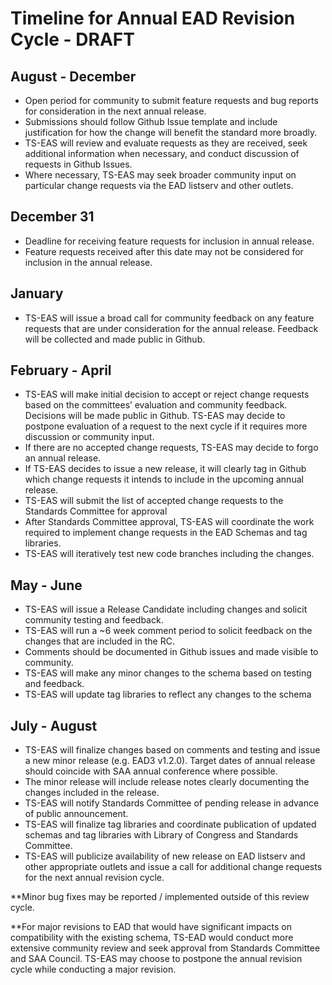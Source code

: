 # Timeline for Annual EAD Revision Cycle - DRAFT

## August - December
- Open period for community to submit feature requests and bug reports for consideration in the next annual release.
- Submissions should follow Github Issue template and include justification for how the change will benefit the standard more broadly.
- TS-EAS will review and evaluate requests as they are received, seek additional information when necessary, and conduct discussion of requests in Github Issues.
- Where necessary, TS-EAS may seek broader community input on particular change requests via the EAD listserv and other outlets.

## December 31
- Deadline for receiving feature requests for inclusion in annual release.
- Feature requests received after this date may not be considered for inclusion in the annual release.

## January
- TS-EAS will issue a broad call for community feedback on any feature requests that are under consideration for the annual release. Feedback will be collected and made public in Github.

## February - April
- TS-EAS will make initial decision to accept or reject change requests based on the committees’ evaluation and community feedback. Decisions will be made public in Github. TS-EAS may decide to postpone evaluation of a request to the next cycle if it requires more discussion or community input.
- If there are no accepted change requests, TS-EAS may decide to forgo an annual release.
- If TS-EAS decides to issue a new release, it will clearly tag in Github which change requests it intends to include in the upcoming annual release.
- TS-EAS will submit the list of accepted change requests to the Standards Committee for approval
- After Standards Committee approval, TS-EAS will coordinate the work required to implement change requests in the EAD Schemas and tag libraries.
- TS-EAS will iteratively test new code branches including the changes.

## May - June
- TS-EAS will issue a Release Candidate including changes and solicit community testing and feedback.
- TS-EAS will run a ~6 week comment period to solicit feedback on the changes that are included in the RC.
- Comments should be documented in Github issues and made visible to community.
- TS-EAS will make any minor changes to the schema based on testing and feedback.
- TS-EAS will update tag libraries to reflect any changes to the schema

## July - August
- TS-EAS will finalize changes based on comments and testing and issue a new minor release (e.g. EAD3 v1.2.0). Target dates of annual release should coincide with SAA annual conference where possible.
- The minor release will include release notes clearly documenting the changes included in the release.
- TS-EAS will notify Standards Committee of pending release in advance of public announcement.
- TS-EAS will finalize tag libraries and coordinate publication of updated schemas and tag libraries with Library of Congress and Standards Committee.
- TS-EAS will publicize availability of new release on EAD listserv and other appropriate outlets and issue a call for additional change requests for the next annual revision cycle.

**Minor bug fixes may be reported / implemented outside of this review cycle.

**For major revisions to EAD that would have significant impacts on compatibility with the existing schema, TS-EAD would conduct more extensive community review and seek approval from Standards Committee and SAA Council. TS-EAS may choose to postpone the annual revision cycle while conducting a major revision.
